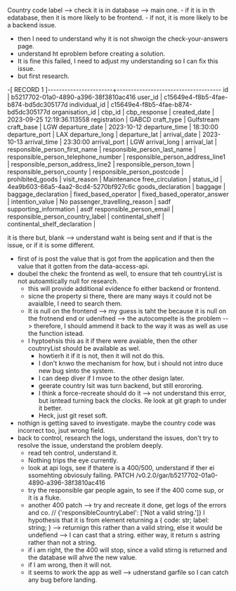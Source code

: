Country code label --> check it is in database --> main one.
    - if it is in th edatabase, then it is more likely to be frontend.
    - if not, it is more likely to be a backend issue.
- then I need to understand why it is not shwoign the check-your-answers page.
- understand ht eproblem before creating a solution.
- It is fine this failed, I need to adjust my understanding so I can fix this issue.
- but first research.


-[ RECORD 1 ]-----------------------+-------------------------------------
id                                  | b5217702-01a0-4890-a396-38f3810ac416
user_id                             | c15649e4-f8b5-4fae-b874-bd5dc305177d
individual_id                       | c15649e4-f8b5-4fae-b874-bd5dc305177d
organisation_id                     | 
cbp_id                              | 
cbp_response                        | 
created_date                        | 2023-09-25 12:19:36.113558
registration                        | GABCD
craft_type                          | Gulfstream
craft_base                          | LGW
departure_date                      | 2023-10-12
departure_time                      | 18:30:00
departure_port                      | LAX
departure_long                      | 
departure_lat                       | 
arrival_date                        | 2023-10-13
arrival_time                        | 23:30:00
arrival_port                        | LGW
arrival_long                        | 
arrival_lat                         | 
responsible_person_first_name       | 
responsible_person_last_name        | 
responsible_person_telephone_number | 
responsible_person_address_line1    | 
responsible_person_address_line2    | 
responsible_person_town             | 
responsible_person_county           | 
responsible_person_postcode         | 
prohibited_goods                    | 
visit_reason                        | Maintenance
free_circulation                    | 
status_id                           | 4ea9b603-66a5-4aa2-8cd4-5270bf927c6c
goods_declaration                   | 
baggage                             | 
baggage_declaration                 | 
fixed_based_operator                | 
fixed_based_operator_answer         | 
intention_value                     | No
passenger_travelling_reason         | sadf
supporting_information              | asdf
responsible_person_email            | 
responsible_person_country_label    | 
continental_shelf                   | 
continental_shelf_declaration       | 


it is there but, blank --> understand waht is being sent and if that is the issue, or if it is some different.
- first of is post the value that is got from the application and then the value that it gotten from the data-access-api.
- doubel the chekc the frontend as well, to ensure that teh countryList is not autoamtically null for research.
    - this will provide additional evidence fo either backend or frontend.
    - sicne the property si there, there are many ways it could not be avaialble, I need to search them.
    - It is null on the frontend --> my guess is taht the because it is null on the frotnend end or udenifned --> the autocompelte is the problem --> therefore, I should ammend it back to the way it was as well as use the function istead.
    - I hyptoehsis this as it if there were avaiable, then the other coutnryList should be available as wel.
        - howtierh it if it is not, then it will not do this.
        - I don't knwo the mechanism for how, but i should not intro duce new bug sinto the system.
        - I can deep diver if I mvoe to the other design later.
        - geerate country lsit was turn backend, but still erororing.
        - I think a force-recreate should do it --> not understand this error, but isntead turning back the clocks. Re look at git graph to under it better.
        - Heck, just git reset soft.
- nothign is getting saved to investigate. maybe the country code was incorrect too, jsut wrong field.
- back to control, research the logs, understand the issues, don't try to resolve the issue, understand the problem deeply.
    - read teh control, understand it.
    - Nothing trips the eye currently.
    - look at api logs, see if thatere is a 400/500, understand if ther ei ssomehting obviosuly failing.
    PATCH /v0.2.0/gar/b5217702-01a0-4890-a396-38f3810ac416
    - try the responsible gar people again, to see if the 400 come sup, or it is a fluke.
    - another 400 patch --> try and recreate it done, get logs of the errors and co.
    // {'responsibleCountryLabel': ['Not a valid string.']}
    I hypothesis that it is from element returning a { code: str; label: string; } --> returnign this rather than a valid string, else it would be undefiend --> I can cast that a string.
    either way, it return s astring rather than not a string.
    - if i am right, the the 400 will stop, since a valid stirng is returned and the database will ahve the new value.
    - if I am wrong, then it will not.
    - it seems to work the app as well --> udnerstand garfile so I can catch any bug before landing.